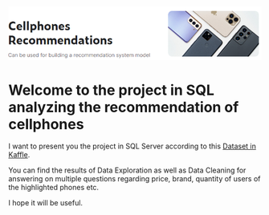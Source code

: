 ![image](https://github.com/TetianaShchudla/CellphonesRecomendations/blob/main/image.png)

# Welcome to the project in SQL analyzing the recommendation of cellphones

I want to present you the project in SQL Server according to this [Dataset in Kaffle](https://www.kaggle.com/datasets/meirnizri/cellphones-recommendations?resource=download).

You can find the results of Data Exploration as well as Data Cleaning for answering on multiple questions regarding price, brand, quantity of users of the highlighted phones etc.

I hope it will be useful.
